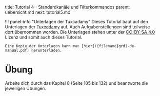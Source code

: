 title: Tutorial 4 - Standardkanäle und Filterkommandos
parent: uebersicht.md
next: tutorial5.md

!!! panel-info "Unterlagen der Tuxcadamy"
    Dieses Tutorial baut auf den Unterlagen der [Tuxcadamy](https://www.tuxcademy.org/) auf. Auch Aufgabenstellungen
    sind teilweise dort übernommen worden. Die Unterlagen stehen unter der [CC-BY-SA 4.0](http://creativecommons.org/licenses/by-sa/4.0/)
    Lizenz und somit auch dieses Tutorial.

    Eine Kopie der Unterlagen kann man [hier]({filename}grd1-de-manual.pdf) herunterladen.

# Übung

Arbeite dich durch das Kapitel 8 (Seite 105 bis 132) und beantworte die jeweiligen Übungen. 
